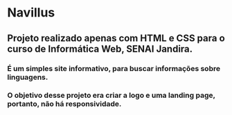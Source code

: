 # Navillus

## Projeto realizado apenas com HTML e CSS para o curso de Informática Web, SENAI Jandira.

### É um simples site informativo, para buscar informações sobre linguagens.
### O objetivo desse projeto era criar a logo e uma landing page, portanto, não há responsividade.
